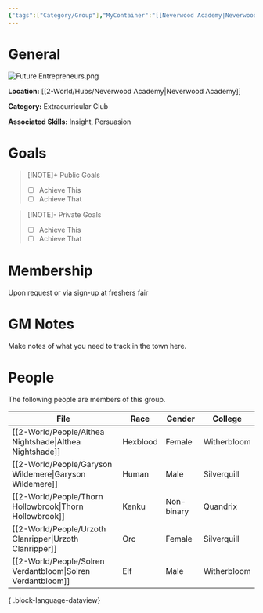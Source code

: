 ```yaml
---
{"tags":["Category/Group"],"MyContainer":"[[Neverwood Academy|Neverwood Academy]]","MyCategory":"Extracurricular Club","image":"Future Entrepreneurs.png","obsidianUIMode":"preview","leaders":null,"staff":null,"members":null,"initiates":null,"primary_contact":null,"Skill1":"Insight","Skill2":"Persuasion","dg-publish":true,"dg-path":"World/Groups/Extracurricular Club/Future Entrepreneurs of Neverwood.md","permalink":"/world/groups/extracurricular-club/future-entrepreneurs-of-neverwood/","dgPassFrontmatter":true,"updated":"2025-09-29T12:41:46.000+01:00"}
---
```



# General

![Future Entrepreneurs.png](/img/user/z_Assets/Extracurriculars/Future%20Entrepreneurs.png)

**Location:** [[2-World/Hubs/Neverwood Academy\|Neverwood Academy]]

**Category:** Extracurricular Club

**Associated Skills:** Insight, Persuasion
# Goals

> [!NOTE]+ Public Goals
> - [ ] Achieve This
> - [ ] Achieve That

> [!NOTE]- Private Goals
> - [ ] Achieve This
> - [ ] Achieve That

# Membership
Upon request or via sign-up at freshers fair

# GM Notes

Make notes of what you need to track in the town here. 


# People

The following people are members of this group.  


| File                                                           | Race     | Gender     | College     |
| -------------------------------------------------------------- | -------- | ---------- | ----------- |
| [[2-World/People/Althea Nightshade\|Althea Nightshade]]     | Hexblood | Female     | Witherbloom |
| [[2-World/People/Garyson Wildemere\|Garyson Wildemere]]     | Human    | Male       | Silverquill |
| [[2-World/People/Thorn Hollowbrook\|Thorn Hollowbrook]]     | Kenku    | Non-binary | Quandrix    |
| [[2-World/People/Urzoth Clanripper\|Urzoth Clanripper]]     | Orc      | Female     | Silverquill |
| [[2-World/People/Solren Verdantbloom\|Solren Verdantbloom]] | Elf      | Male       | Witherbloom |

{ .block-language-dataview}
